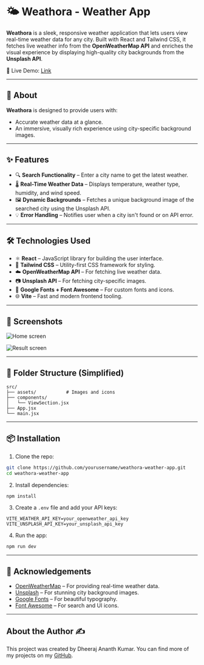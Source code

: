 # 🌤️ Weathora - Weather App

**Weathora** is a sleek, responsive weather application that lets users view real-time weather data for any city. Built with React and Tailwind CSS, it fetches live weather info from the **OpenWeatherMap API** and enriches the visual experience by displaying high-quality city backgrounds from the **Unsplash API**.

🚀 Live Demo: [Link](https://weathora-weatherapp.vercel.app/)

---

## 📖 About

**Weathora** is designed to provide users with:

* Accurate weather data at a glance.
* An immersive, visually rich experience using city-specific background images.

---

## ✨ Features

* 🔍 **Search Functionality** – Enter a city name to get the latest weather.
* 🌡️ **Real-Time Weather Data** – Displays temperature, weather type, humidity, and wind speed.
* 🖼️ **Dynamic Backgrounds** – Fetches a unique background image of the searched city using the Unsplash API.
* 💡 **Error Handling** – Notifies user when a city isn't found or on API error.

---

## 🛠️ Technologies Used

* ⚛️ **React** – JavaScript library for building the user interface.
* 💨 **Tailwind CSS** – Utility-first CSS framework for styling.
* ☁️ **OpenWeatherMap API** – For fetching live weather data.
* 📷 **Unsplash API** – For fetching city-specific images.
* 🎨 **Google Fonts + Font Awesome** – For custom fonts and icons.
* 🌐 **Vite** – Fast and modern frontend tooling.

---

## 📸 Screenshots

![Home screen](https://github.com/user-attachments/assets/4e8dbce3-42f3-457a-a407-c3f2ba000f09)


![Result screen](https://github.com/user-attachments/assets/3716b17a-7d9e-4f15-b5f3-bd1f3e0277a6)


---

## 📁 Folder Structure (Simplified)

```
src/
├── assets/           # Images and icons
├── components/
│   └── ViewSection.jsx
├── App.jsx
└── main.jsx
```


---

## 📦 Installation

1. Clone the repo:

```bash
git clone https://github.com/yourusername/weathora-weather-app.git
cd weathora-weather-app
```

2. Install dependencies:

```bash
npm install
```

3. Create a `.env` file and add your API keys:

```
VITE_WEATHER_API_KEY=your_openweather_api_key
VITE_UNSPLASH_API_KEY=your_unsplash_api_key
```

4. Run the app:

```bash
npm run dev
```

---

## 🙏 Acknowledgements

* [OpenWeatherMap](https://openweathermap.org/) – For providing real-time weather data.
* [Unsplash](https://unsplash.com/developers) – For stunning city background images.
* [Google Fonts](https://fonts.google.com/) – For beautiful typography.
* [Font Awesome](https://fontawesome.com/) – For search and UI icons.

---

## About the Author ✍️
This project was created by Dheeraj Ananth Kumar. You can find more of my projects on my [GitHub](https://github.com/DheerajAnanthKumar).

